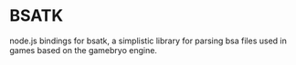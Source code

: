 # BSATK

node.js bindings for bsatk, a simplistic library for parsing bsa files used in games based on the gamebryo engine.

